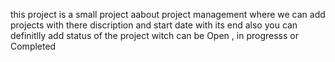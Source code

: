 this project is a small project aabout project management where we can add projects with there discription and start date with its end also you can definitlly add status of the project witch can be Open , in progresss or Completed
